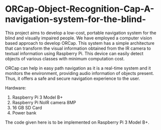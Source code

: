 # ORCap-Object-Recognition-Cap-A-navigation-system-for-the-blind-
This project aims to develop a low-cost, portable navigation system for the blind and visually impaired people. We have employed a computer vision based approach to develop ORCap. This system has a simple architecture that can transform the visual information obtained from the IR camera to textual information using Raspberry Pi. This device can easily detect objects of various classes with minimum computation cost. 

ORCap can help in easy path navigation as it is a real-time system and it monitors the environment, providing audio information of objects present. Thus, it offers a safe and secure navigation experience to the user.

Hardware:
1. Raspberry Pi 3 Model B+
2. Raspberry Pi NoIR camera 8MP
3. 16 GB SD Card
4. Power bank

The code given here is to be implemented on Raspberry Pi 3 Model B+.

